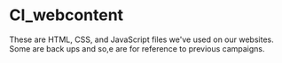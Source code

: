 # CI_webcontent
These are HTML, CSS, and JavaScript files we've used on our websites. Some are back ups and so,e are for reference to previous campaigns.
